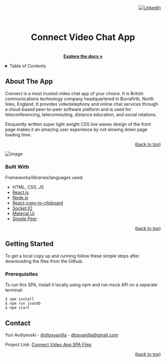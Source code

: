 <div id="top"></div>
<div align="right">

[![LinkedIn][linkedin-shield]][linkedin-url]

</div>
<!-- PROJECT NAME -->
<br />
<div align="center">

  <h1 align="center">Connect Video Chat App</h1>

  <p align="center">
    <br />
    <a href="https://github.com/dtoxvanilla1991/connect-video-chat-app"><strong>Explore the docs »</strong></a>
    <!-- <br />
    <br />
    <a href="">View Demo</a>
    ·
    <a href="">Report Bug</a>
    ·
    <a href="">Request Feature</a>
  </p> -->
</div>

<!-- TABLE OF CONTENTS -->
<details>
  <summary>Table of Contents</summary>
  <ol>
    <li>
      <a href="#about-the-project">About The Project</a>
      <ul>
        <li><a href="#built-with">Built With</a></li>
      </ul>
    </li>
    <li>
      <a href="#getting-started">Getting Started</a>
      <ul>
        <li><a href="#prerequisites">Prerequisites</a></li>
      </ul>
    </li>
    <li><a href="#contact">Contact</a></li>
  </ol>
</details>

<!-- ABOUT THE PROJECT -->

## About The App

Connect is a most trusted video chat app of your choice. It is British communications technology company headquartered in Burrafirth, North Isles, England. It provides videotelephony and online chat services through a cloud-based peer-to-peer software platform and is used for teleconferencing, telecommuting, distance education, and social relations. 

Eloquently written super light weight CSS live waves design of the front page makes it an amazing user experience by not slowing down page loading time.

<p align="right">(<a href="#top">back to top</a>)</p>

![image](https://user-images.githubusercontent.com/73205087/156936903-25ca1f41-735b-4fd5-ac26-d68662cd84f0.png)

### Built With

Frameworks/libraries/languages used:

- HTML, CSS, JS
- [React.js](https://reactjs.org/)
- [Node.js](https://nodejs.org/en/)
- [React-copy-to-clipboard](https://www.npmjs.com/package/react-copy-to-clipboard)
- [Socket.IO](https://socket.io/)
- [Material UI](https://mui.com/)
- [Simple Peer](https://www.npmjs.com/package/simple-peer)


<p align="right">(<a href="#top">back to top</a>)</p>

<!-- GETTING STARTED -->

## Getting Started

To get a local copy up and running follow these simple steps after downloading the files from the Github.

### Prerequisites

To run this SPA, install it locally using npm and run mock API on a separate terminal:

```
$ npm install
$ npm run jsondb
$ npm start
```

<!-- CONTACT -->

## Contact

Yuri Avdiyevski - [@dtoxvanilla](https://twitter.com/dtoxvanilla) - dtoxvanilla@gmail.com

Project Link: [Connect Video App SPA Files](https://github.com/dtoxvanilla1991/connect-video-chat-app)

<!-- Deployed Project Link: [Live Cube Project]() -->

<!-- **NOTE**: Live project is in the FREE Heroku tier so please allow a few second for the site to load as Heroku puts them to hybernate since they are not used too often. -->

<p align="right">(<a href="#top">back to top</a>)</p>

[linkedin-shield]: https://img.shields.io/badge/-LinkedIn-black.svg?style=for-the-badge&logo=linkedin&colorB=555
[linkedin-url]: https://linkedin.com/in/yuri-avdijevski
